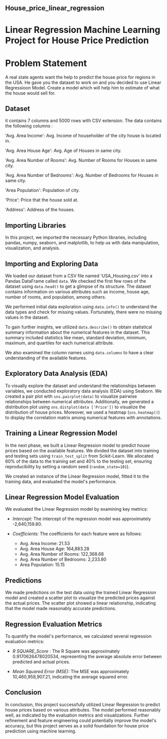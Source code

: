 ## House_price_linear_regression
# Linear Regression Machine Learning Project for House Price Prediction

# Problem Statement
A real state agents want the help to predict the house price for regions in the USA. He gave you the dataset to work on and you decided to use Linear Regressioon Model. Create a model which will help him to estimate of what the house would sell for.

## Dataset 
  it contains 7 columns and 5000 rows with CSV extension. The data contains the following columns :

'Avg. Area Income': Avg. Income of householder of the city house is located in.

'Avg. Area House Age': Avg. Age of Houses in same city.

'Avg. Area Number of Rooms': Avg. Number of Rooms for Houses in same city.

'Avg. Area Number of Bedrooms': Avg. Number of Bedrooms for Houses in same city.

'Area Population': Population of city.

'Price': Price that the house sold at.

'Address': Address of the houses.

## Importing Libraries
In this project, we imported the necessary Python libraries, including pandas, numpy, seaborn, and matplotlib, to help us with data manipulation, visualization, and analysis.

## Importing and Exploring Data
We loaded our dataset from a CSV file named 'USA_Housing.csv' into a Pandas DataFrame called `data`. We checked the first few rows of the dataset using `data.head()` to get a glimpse of its structure. The dataset contains information on various attributes such as income, house age, number of rooms, and population, among others.

We performed initial data exploration using `data.info()` to understand the data types and check for missing values. Fortunately, there were no missing values in the dataset.

To gain further insights, we utilized `data.describe()` to obtain statistical summary information about the numerical features in the dataset. This summary included statistics like mean, standard deviation, minimum, maximum, and quartiles for each numerical attribute.

We also examined the column names using `data.columns` to have a clear understanding of the available features.

## Exploratory Data Analysis (EDA)
To visually explore the dataset and understand the relationships between variables, we conducted exploratory data analysis (EDA) using Seaborn. We created a pair plot with `sns.pairplot(data)` to visualize pairwise relationships between numerical attributes. Additionally, we generated a distribution plot using `sns.distplot(data ['Price'])` to visualize the distribution of house prices. Moreover, we used a heatmap (`sns.heatmap()`) to display the correlation matrix among numerical features with annotations.

## Training a Linear Regression Model
In the next phase, we built a Linear Regression model to predict house prices based on the available features. We divided the dataset into training and testing sets using `train_test_split` from Scikit-Learn. We allocated 60% of the data to the training set and 40% to the testing set, ensuring reproducibility by setting a random seed (`random_state=101`).

We created an instance of the Linear Regression model, fitted it to the training data, and evaluated the model's performance.

## Linear Regression Model Evaluation
We evaluated the Linear Regression model by examining key metrics:

- *Intercept:* The intercept of the regression model was approximately -2,640,159.80.

- *Coefficients:* The coefficients for each feature were as follows:
  - Avg. Area Income: 21.53
  - Avg. Area House Age: 164,883.28
  - Avg. Area Number of Rooms: 122,368.68
  - Avg. Area Number of Bedrooms: 2,233.80
  - Area Population: 15.15

## Predictions
We made predictions on the test data using the trained Linear Regression model and created a scatter plot to visualize the predicted prices against the actual prices. The scatter plot showed a linear relationship, indicating that the model made reasonably accurate predictions.

## Regression Evaluation Metrics
To quantify the model's performance, we calculated several regression evaluation metrics:

- *R SQUARE_Score  :* The R Square was approximately 0.9170626478020534, representing the average absolute error between predicted and actual prices.

- *Mean Squared Error (MSE):* The MSE was approximately 10,460,958,907.21, indicating the average squared error.



## Conclusion
In conclusion, this project successfully utilized Linear Regression to predict house prices based on various attributes. The model performed reasonably well, as indicated by the evaluation metrics and visualizations. Further refinement and feature engineering could potentially improve the model's accuracy, but this project serves as a solid foundation for house price prediction using machine learning.
